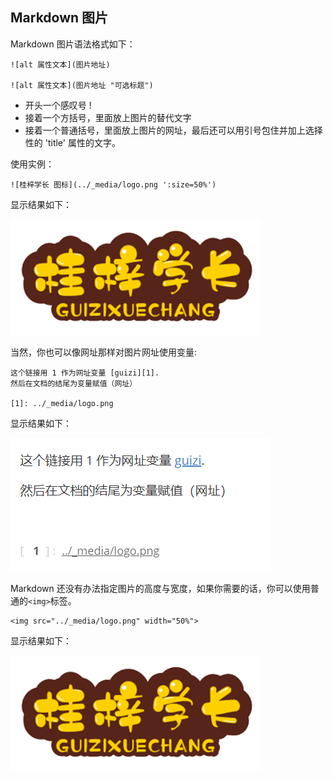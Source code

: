 <!--
 * @Author: your name
 * @Date: 2021-04-01 15:37:38
 * @LastEditTime: 2021-04-01 20:58:02
 * @LastEditors: Please set LastEditors
 * @Description: In User Settings Edit
 * @FilePath: \blog\blog\docs\markdown\markdown图片.md
-->

## Markdown 图片

Markdown 图片语法格式如下：

    ![alt 属性文本](图片地址)

    ![alt 属性文本](图片地址 "可选标题")

* 开头一个感叹号 !
* 接着一个方括号，里面放上图片的替代文字
* 接着一个普通括号，里面放上图片的网址，最后还可以用引号包住并加上选择性的 'title' 属性的文字。

使用实例：

    ![桂梓学长 图标](../_media/logo.png ':size=50%')

显示结果如下：

<img src='../_media/logo.png' width=400px>

<!-- ![桂梓学长 图标](../_media/logo.png ':size=50%') -->

当然，你也可以像网址那样对图片网址使用变量:

    这个链接用 1 作为网址变量 [guizi][1].
    然后在文档的结尾为变量赋值（网址）

    [1]: ../_media/logo.png

显示结果如下：

![图片示例1](../_media/markdown图片_1.png)

Markdown 还没有办法指定图片的高度与宽度，如果你需要的话，你可以使用普通的`<img>`标签。

    <img src="../_media/logo.png" width="50%"> 

显示结果如下：

<img src='../_media/logo.png' width=400px>

<!-- <img src="../_media/logo.png" width="50%">  -->
